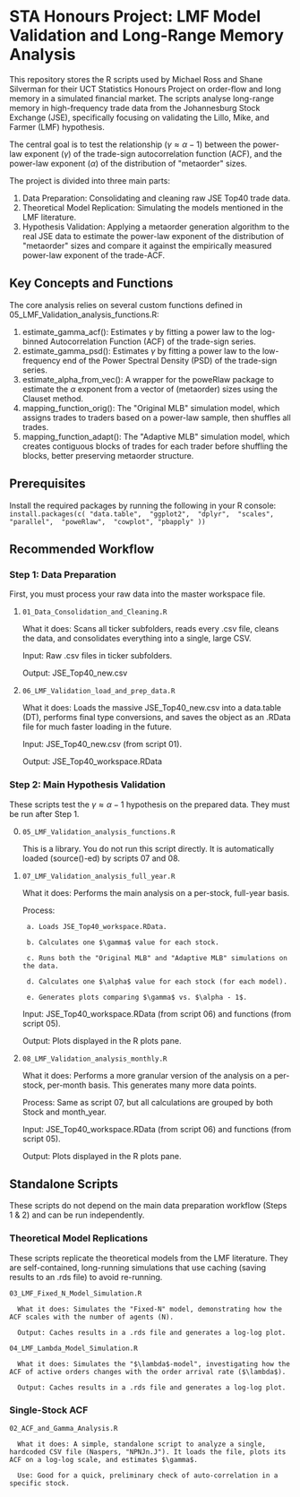 # STA Honours Project: LMF Model Validation and Long-Range Memory Analysis
This repository stores the R scripts used by Michael Ross and Shane Silverman for their UCT Statistics Honours Project on order-flow and long memory in a simulated financial market. The scripts analyse long-range memory in high-frequency trade data from the Johannesburg Stock Exchange (JSE), specifically focusing on validating the Lillo, Mike, and Farmer (LMF) hypothesis. 

The central goal is to test the relationship ($\gamma \approx \alpha - 1$) between the power-law exponent ($\gamma$) of the trade-sign autocorrelation function (ACF), and the power-law exponent ($\alpha$) of the distribution of "metaorder" sizes.

The project is divided into three main parts:
1. Data Preparation: Consolidating and cleaning raw JSE Top40 trade data.
2. Theoretical Model Replication: Simulating the models mentioned in the LMF literature.
3. Hypothesis Validation: Applying a metaorder generation algorithm to the real JSE data to estimate the power-law exponent of the distribution of "metaorder" sizes and compare it against the empirically measured power-law exponent of the trade-ACF.

## Key Concepts and Functions
The core analysis relies on several custom functions defined in 05_LMF_Validation_analysis_functions.R:
1. estimate_gamma_acf(): Estimates $\gamma$ by fitting a power law to the log-binned Autocorrelation Function (ACF) of the trade-sign series.
2. estimate_gamma_psd(): Estimates $\gamma$ by fitting a power law to the low-frequency end of the Power Spectral Density (PSD) of the trade-sign series.
3. estimate_alpha_from_vec(): A wrapper for the poweRlaw package to estimate the $\alpha$ exponent from a vector of (metaorder) sizes using the Clauset method.
4. mapping_function_orig(): The "Original MLB" simulation model, which assigns trades to traders based on a power-law sample, then shuffles all trades.
5. mapping_function_adapt(): The "Adaptive MLB" simulation model, which creates contiguous blocks of trades for each trader before shuffling the blocks, better preserving metaorder structure.

## Prerequisites
Install the required packages by running the following in your R console:
`install.packages(c(
  "data.table", 
  "ggplot2", 
  "dplyr", 
  "scales", 
  "parallel", 
  "poweRlaw", 
  "cowplot",
  "pbapply"
))`

## Recommended Workflow
### Step 1: Data Preparation
First, you must process your raw data into the master workspace file.
1. `01_Data_Consolidation_and_Cleaning.R`
   
   What it does: Scans all ticker subfolders, reads every .csv file, cleans the data, and consolidates everything into a single, large CSV.
   
   Input: Raw .csv files in ticker subfolders.
   
   Output: JSE_Top40_new.csv
   
2. `06_LMF_Validation_load_and_prep_data.R`
   
   What it does: Loads the massive JSE_Top40_new.csv into a data.table (DT), performs final type conversions, and saves the object as an .RData file for much faster loading in the future.

   Input: JSE_Top40_new.csv (from script 01).

   Output: JSE_Top40_workspace.RData
### Step 2: Main Hypothesis Validation
These scripts test the $\gamma \approx \alpha - 1$ hypothesis on the prepared data. They must be run after Step 1.

0. `05_LMF_Validation_analysis_functions.R`

      This is a library. You do not run this script directly. It is automatically loaded (source()-ed) by scripts 07 and 08.

1. `07_LMF_Validation_analysis_full_year.R`
   
      What it does: Performs the main analysis on a per-stock, full-year basis.

      Process:
   
        a. Loads JSE_Top40_workspace.RData.
     
        b. Calculates one $\gamma$ value for each stock.
     
        c. Runs both the "Original MLB" and "Adaptive MLB" simulations on the data.
     
        d. Calculates one $\alpha$ value for each stock (for each model).
     
        e. Generates plots comparing $\gamma$ vs. $\alpha - 1$.

      Input: JSE_Top40_workspace.RData (from script 06) and functions (from script 05).
      
      Output: Plots displayed in the R plots pane.

2. `08_LMF_Validation_analysis_monthly.R`
   
      What it does: Performs a more granular version of the analysis on a per-stock, per-month basis. This generates many more data points.
      
      Process: Same as script 07, but all calculations are grouped by both Stock and month_year.
      
      Input: JSE_Top40_workspace.RData (from script 06) and functions (from script 05).
      
      Output: Plots displayed in the R plots pane.

## Standalone Scripts
These scripts do not depend on the main data preparation workflow (Steps 1 & 2) and can be run independently.
### Theoretical Model Replications
These scripts replicate the theoretical models from the LMF literature. They are self-contained, long-running simulations that use caching (saving results to an .rds file) to avoid re-running.

`03_LMF_Fixed_N_Model_Simulation.R`

      What it does: Simulates the "Fixed-N" model, demonstrating how the ACF scales with the number of agents (N).
      
      Output: Caches results in a .rds file and generates a log-log plot.

`04_LMF_Lambda_Model_Simulation.R`

      What it does: Simulates the "$\lambda$-model", investigating how the ACF of active orders changes with the order arrival rate ($\lambda$).
      
      Output: Caches results in a .rds file and generates a log-log plot.

### Single-Stock ACF
`02_ACF_and_Gamma_Analysis.R`

      What it does: A simple, standalone script to analyze a single, hardcoded CSV file (Naspers, "NPNJn.J"). It loads the file, plots its ACF on a log-log scale, and estimates $\gamma$.
      
      Use: Good for a quick, preliminary check of auto-correlation in a specific stock.
